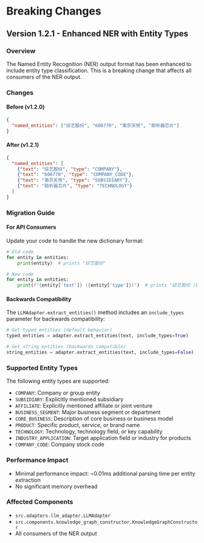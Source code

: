 # Breaking Changes

## Version 1.2.1 - Enhanced NER with Entity Types

### Overview
The Named Entity Recognition (NER) output format has been enhanced to include entity type classification. This is a breaking change that affects all consumers of the NER output.

### Changes

#### Before (v1.2.0)
```json
{
  "named_entities": ["综艺股份", "600770", "南京天悦", "助听器芯片"]
}
```

#### After (v1.2.1)
```json
{
  "named_entities": [
    {"text": "综艺股份", "type": "COMPANY"},
    {"text": "600770", "type": "COMPANY_CODE"},
    {"text": "南京天悦", "type": "SUBSIDIARY"},
    {"text": "助听器芯片", "type": "TECHNOLOGY"}
  ]
}
```

### Migration Guide

#### For API Consumers
Update your code to handle the new dictionary format:

```python
# Old code
for entity in entities:
    print(entity)  # prints "综艺股份"

# New code  
for entity in entities:
    print(f"{entity['text']} ({entity['type']})")  # prints "综艺股份 (COMPANY)"
```

#### Backwards Compatibility
The `LLMAdapter.extract_entities()` method includes an `include_types` parameter for backwards compatibility:

```python
# Get typed entities (default behavior)
typed_entities = adapter.extract_entities(text, include_types=True)

# Get string entities (backwards compatible)
string_entities = adapter.extract_entities(text, include_types=False)
```

### Supported Entity Types
The following entity types are supported:
- `COMPANY`: Company or group entity
- `SUBSIDIARY`: Explicitly mentioned subsidiary
- `AFFILIATE`: Explicitly mentioned affiliate or joint venture
- `BUSINESS_SEGMENT`: Major business segment or department
- `CORE_BUSINESS`: Description of core business or business model
- `PRODUCT`: Specific product, service, or brand name
- `TECHNOLOGY`: Technology, technology field, or key capability
- `INDUSTRY_APPLICATION`: Target application field or industry for products
- `COMPANY_CODE`: Company stock code

### Performance Impact
- Minimal performance impact: ~0.01ms additional parsing time per entity extraction
- No significant memory overhead

### Affected Components
- `src.adapters.llm_adapter.LLMAdapter`
- `src.components.knowledge_graph_constructor.KnowledgeGraphConstructor`
- All consumers of the NER output